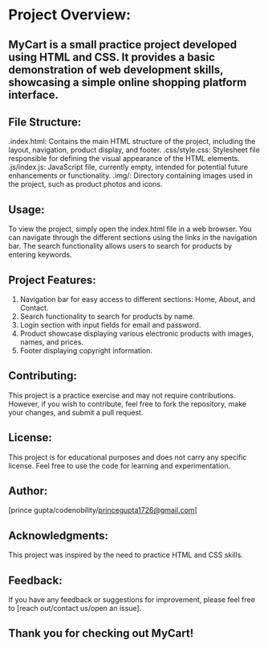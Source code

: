 # Project Overview:
## MyCart is a small practice project developed using HTML and CSS. It provides a basic demonstration of web development skills, showcasing a simple online shopping platform interface.

## File Structure:

.index.html: Contains the main HTML structure of the project, including the layout, navigation, product  display, and footer.
.css/style.css: Stylesheet file responsible for defining the visual appearance of the HTML elements.
.js/index.js: JavaScript file, currently empty, intended for potential future enhancements or functionality.
.img/: Directory containing images used in the project, such as product photos and icons.

## Usage:
 To view the project, simply open the index.html file in a web browser. You can navigate through the different  sections using the links in the navigation bar. The search functionality allows users to search for products  by entering keywords.

## Project Features:

 1. Navigation bar for easy access to different sections: Home, About, and Contact.
 2. Search functionality to search for products by name.
 3. Login section with input fields for email and password.
 4. Product showcase displaying various electronic products with images, names, and prices.
 5. Footer displaying copyright information.

## Contributing:
 This project is a practice exercise and may not require contributions. However, if you wish to contribute,  feel free to fork the repository, make your changes, and submit a pull request.

## License:
 This project is for educational purposes and does not carry any specific license. Feel free to use the code  for learning and experimentation.

## Author:
 [prince gupta/codenobility/princegupta1726@gmail.com]

## Acknowledgments:

 This project was inspired by the need to practice HTML and CSS skills.

## Feedback:
 If you have any feedback or suggestions for improvement, please feel free to [reach out/contact us/open an issue].

## Thank you for checking out MyCart!